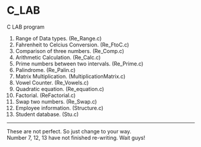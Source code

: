 # C_LAB
C LAB program

1. Range of Data types.						(Re_Range.c)
2. Fahrenheit to Celcius Conversion. 		(Re_FtoC.c)
3. Comparison of three numbers.				(Re_Comp.c)
4. Arithmetic Calculation.					(Re_Calc.c)
5. Prime numbers between two intervals.		(Re_Prime.c)
6. Palindrome.								(Re_Palin.c)
7. Matrix Multiplication.					(MultiplicationMatrix.c)
8. Vowel Counter.							(Re_Vowels.c)
9. Quadratic equation.						(Re_equation.c)
10. Factorial.								(ReFactorial.c)
11. Swap two numbers.						(Re_Swap.c)
12. Employee information.					(Structure.c)
13. Student database.						(Stu.c)
 
---
These are not perfect.
So just change to your way.  
Number 7, 12, 13 have not finished re-writing. Wait guys!
